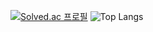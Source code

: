 [![Solved.ac 프로필](http://mazassumnida.wtf/api/v2/generate_badge?boj=august080829)](https://solved.ac/august080829)
![Top Langs](https://github-readme-stats.vercel.app/api/top-langs/?username=anuraghazra&layout=compact)
